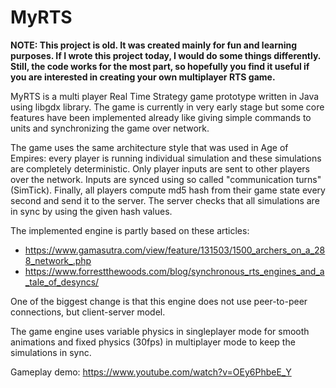 # MyRTS

**NOTE: This project is old. It was created mainly for fun and learning purposes. If I wrote this project today, I would do some things differently. Still, the code works for the most part, so hopefully you find it useful if you are interested in creating your own multiplayer RTS game.**

MyRTS is a multi player Real Time Strategy game prototype written in Java using libgdx library. The game is currently in very early stage but some core features have been implemented already like giving simple commands to units and synchronizing the game over network.

The game uses the same architecture style that was used in Age of Empires: every player is running individual simulation and these simulations are completely deterministic. Only player inputs are sent to other players over the network. Inputs are synced using so called "communication turns" (SimTick). Finally, all players compute md5 hash from their game state every second and send it to the server. The server checks that all simulations are in sync by using the given hash values.

The implemented engine is partly based on these articles:
- https://www.gamasutra.com/view/feature/131503/1500_archers_on_a_288_network_.php
- https://www.forrestthewoods.com/blog/synchronous_rts_engines_and_a_tale_of_desyncs/

One of the biggest change is that this engine does not use peer-to-peer connections, but client-server model.

The game engine uses variable physics in singleplayer mode for smooth animations and fixed physics (30fps) in multiplayer mode to keep the simulations in sync.

Gameplay demo: https://www.youtube.com/watch?v=OEy6PhbeE_Y

